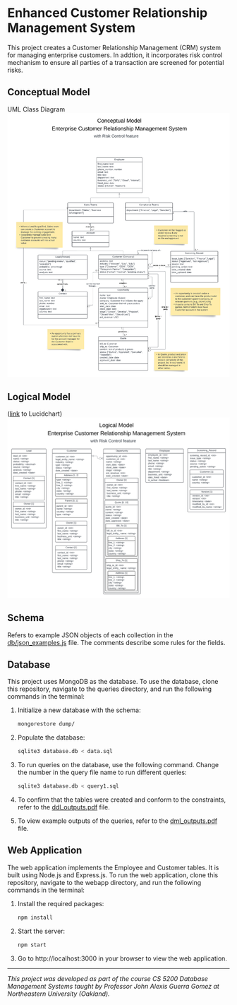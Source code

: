 # Enhanced Customer Relationship Management System

This project creates a Customer Relationship Management (CRM) system for managing enterprise customers. In addtion, it incorporates risk control mechanism to ensure all parties of a transaction are screened for potential risks.

<!-- The system is built using Node.js and Express.js, and uses [database name] as the database. -->

## Conceptual Model

UML Class Diagram
![UML Class Diagram](diagrams/uml.png)

## Logical Model

([link](https://lucid.app/lucidchart/2da1e4e2-e400-4acb-af34-0afa0a122638/edit?view_items=JWWowJgIFUbH&invitationId=inv_f5a92ee0-36d3-4dac-9cdf-52bdf0759fc8) to Lucidchart)
![Logical Model Diagram](diagrams/logical_model.png)

## Schema

Refers to example JSON objects of each collection in the [db/json_examples.js](db/json_examples.js) file. The comments describe some rules for the fields.

## Database

This project uses MongoDB as the database. To use the database, clone this repository, navigate to the queries directory, and run the following commands in the terminal:

1. Initialize a new database with the schema:

   ```bash
   mongorestore dump/
   ```

2. Populate the database:

   ```bash
   sqlite3 database.db < data.sql
   ```

3. To run queries on the database, use the following command. Change the number in the query file name to run different queries:

   ```bash
   sqlite3 database.db < query1.sql
   ```

4. To confirm that the tables were created and conform to the constraints, refer to the [ddl_outputs.pdf](docs/ddl_outputs.pdf) file.

5. To view example outputs of the queries, refer to the [dml_outputs.pdf](docs/dml_outputs.pdf) file.

## Web Application

The web application implements the Employee and Customer tables. It is built using Node.js and Express.js. To run the web application, clone this repository, navigate to the webapp directory, and run the following commands in the terminal:

1. Install the required packages:

   ```bash
   npm install
   ```

2. Start the server:

   ```bash
   npm start
   ```

3. Go to http://localhost:3000 in your browser to view the web application.

---

_This project was developed as part of the course CS 5200 Database Management Systems taught by Professor John Alexis Guerra Gomez at Northeastern University (Oakland)._
